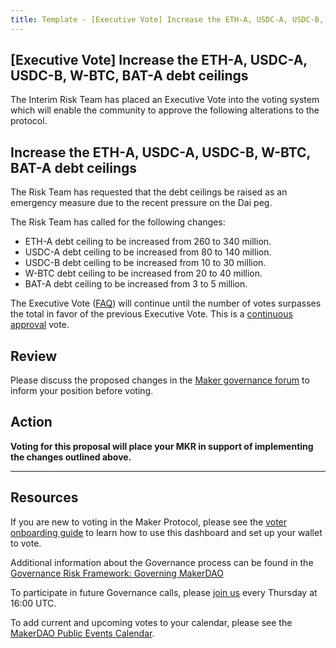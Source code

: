 ```yaml
---
title: Template - [Executive Vote] Increase the ETH-A, USDC-A, USDC-B, W-BTC, BAT-A debt ceilings
---
```


## [Executive Vote] Increase the ETH-A, USDC-A, USDC-B, W-BTC, BAT-A debt ceilings

The Interim Risk Team has placed an Executive Vote into the voting system which will enable the community to approve the following alterations to the protocol.

## Increase the ETH-A, USDC-A, USDC-B, W-BTC, BAT-A debt ceilings

The Risk Team has requested that the debt ceilings be raised as an emergency measure due to the recent pressure on the Dai peg.

The Risk Team has called for the following changes:

- ETH-A debt ceiling to be increased from 260 to 340 million.
- USDC-A debt ceiling to be increased from 80 to 140 million.
- USDC-B debt ceiling to be increased from 10 to 30 million.
- W-BTC debt ceiling to be increased from 20 to 40 million.
- BAT-A debt ceiling to be increased from 3 to 5 million.

The Executive Vote ([FAQ](https://community-development.makerdao.com/makerdao-mcd-faqs/faqs#governance)) will continue until the number of votes surpasses the total in favor of the previous Executive Vote. This is a [continuous approval](https://community-development.makerdao.com/makerdao-mcd-faqs/faqs/governance#what-is-continuous-approval-voting) vote.

## Review

Please discuss the proposed changes in the [Maker governance forum](https://forum.makerdao.com/) to inform your position before voting.

## Action

**Voting for this proposal will place your MKR in support of implementing the changes outlined above.**

---

## Resources

If you are new to voting in the Maker Protocol, please see the [voter onboarding guide](https://community-development.makerdao.com/onboarding/voter-onboarding) to learn how to use this dashboard and set up your wallet to vote.

Additional information about the Governance process can be found in the [Governance Risk Framework: Governing MakerDAO](https://community-development.makerdao.com/governance/governance-risk-framework)

To participate in future Governance calls, please [join us](https://community-development.makerdao.com/governance/governance-and-risk-meetings) every Thursday at 16:00 UTC.

To add current and upcoming votes to your calendar, please see the [MakerDAO Public Events Calendar](https://calendar.google.com/calendar/embed?src=makerdao.com_3efhm2ghipksegl009ktniomdk%40group.calendar.google.com&ctz=America%2FLos_Angeles).
